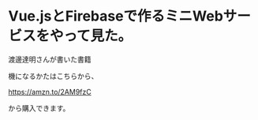 # Vue.jsとFirebaseで作るミニWebサービスをやって見た。

渡邊達明さんが書いた書籍

機になるかたはこちらから、

https://amzn.to/2AM9fzC

から購入できます。
